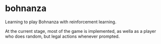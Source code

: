 # bohnanza

Learning to play Bohnanza with reinforcement learning.

At the current stage, most of the game is implemented, as wella as a player who does random, but legal actions whenever prompted.
